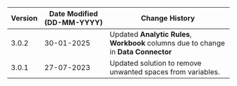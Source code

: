 | **Version** | **Date Modified (DD-MM-YYYY)** | **Change History**                          |
|-------------|--------------------------------|---------------------------------------------|
| 3.0.2       | 30-01-2025                     | Updated **Analytic Rules**, **Workbook** columns due to change in **Data Connector**  |
| 3.0.1       | 27-07-2023                     | Updated solution to remove unwanted spaces from variables.  |
